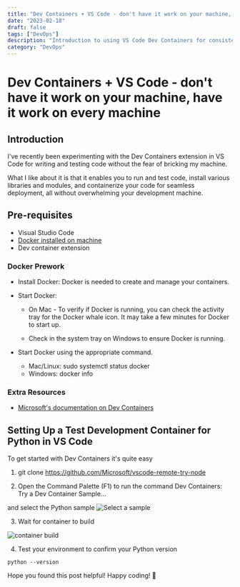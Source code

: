 ```yaml
---
title: "Dev Containers + VS Code - don't have it work on your machine, have it work on every machine"
date: "2023-02-18"
draft: false
tags: ["DevOps"]
description: "Introduction to using VS Code Dev Containers for consistent development environments."
category: "DevOps"
---
```


# Dev Containers + VS Code - don't have it work on your machine, have it work on every machine

## Introduction
I've recently been experimenting with the Dev Containers extension in VS Code for writing and testing code without the fear of bricking my machine.

What I like about it is that it enables you to run and test code, install various libraries and modules, and containerize your code for seamless deployment, all without overwhelming your development machine.

## Pre-requisites
- Visual Studio Code
- [Docker installed on machine](https://docs.docker.com/desktop/)
- Dev container extension

### Docker Prework

* Install Docker: Docker is needed to create and manage your containers.
* Start Docker:

    * On Mac - To verify if Docker is running, you can check the activity tray for the Docker whale icon. It may take a few minutes for Docker to start up.

    * Check in the system tray on Windows to ensure Docker is running.

* Start Docker using the appropriate command.

    * Mac/Linux: sudo systemctl status docker
    * Windows: docker info

### Extra Resources
- [Microsoft's documentation on Dev Containers](https://code.visualstudio.com/docs/devcontainers/containers)


## Setting Up a Test Development Container for Python in VS Code
To get started with Dev Containers it's quite easy

1. git clone https://github.com/Microsoft/vscode-remote-try-node 

2. Open the Command Palette (F1) to run the command Dev Containers: Try a Dev Container Sample... 

and select the Python sample ![Select a sample](https://code.visualstudio.com/assets/docs/devcontainers/containers/select-a-sample.png)

3. Wait for container to build

![container build](https://code.visualstudio.com/assets/docs/devcontainers/containers/dev-container-progress.png)

4. Test your environment to confirm your Python version

```python --version```

Hope you found this post helpful! Happy coding! 🌟
